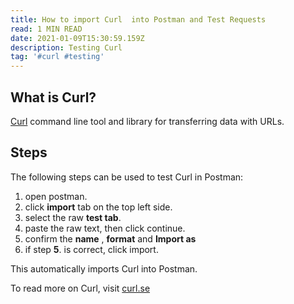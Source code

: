 ```yaml
---
title: How to import Curl  into Postman and Test Requests
read: 1 MIN READ
date: 2021-01-09T15:30:59.159Z
description: Testing Curl
tag: '#curl #testing'
---
```

## What is Curl?

[Curl](https://curl.se/) command line tool and library for transferring data with URLs.

## Steps

The following steps can be used to test Curl in Postman:

1. open postman.
2. click **import**  tab on the top left side.
3. select the raw **test tab**.
4. paste the raw text, then click continue.
5. confirm the **name** , **format**  and **Import as** 
6. if step **5**. is correct, click import.

This automatically imports Curl into Postman.

To read more on Curl, visit [curl.se](https://curl.se/)
